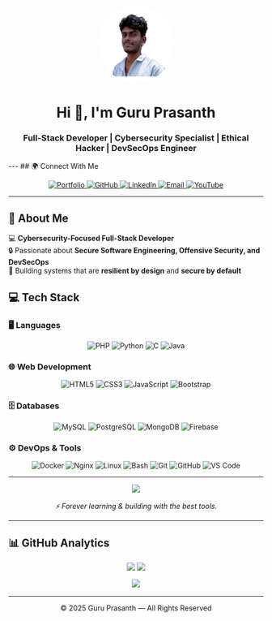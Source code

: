 <!-- ========================= HEADER ========================= -->

<!-- Profile Picture -->
<p align="center">
  <img src="https://github.com/Guruprasanth-M/Guruprasanth-M/blob/main/logo.png" alt="Guru Prasanth" width="150" style="border-radius: 50%">
</p>

<!-- Main Heading -->
<h1 align="center">Hi 👋, I'm Guru Prasanth</h1>
<h3 align="center">Full-Stack Developer | Cybersecurity Specialist | Ethical Hacker | DevSecOps Engineer</h3>
---
<!-- ========================= CONTACT ========================= -->
## 🌍 Connect With Me  

<p align="center">
  <a href="https://guruprasanth.selfmade.one/" target="_blank">
    <img src="https://img.shields.io/badge/🌐 Portfolio-2ea44f?style=for-the-badge&logo=firefox-browser&logoColor=white" alt="Portfolio" />
  </a>
  <a href="https://github.com/Guruprasanth-M" target="_blank">
    <img src="https://img.shields.io/badge/⚡ GitHub-181717?style=for-the-badge&logo=github&logoColor=white" alt="GitHub" />
  </a>
  <a href="https://www.linkedin.com/in/guruprasanth-m-a41a02362/" target="_blank">
    <img src="https://img.shields.io/badge/💼 LinkedIn-0A66C2?style=for-the-badge&logo=linkedin&logoColor=white" alt="LinkedIn" />
  </a>
  <a href="mailto:guruprasanthm2@gmail.com" target="_blank">
    <img src="https://img.shields.io/badge/✉️ Email-EA4335?style=for-the-badge&logo=gmail&logoColor=white" alt="Email" />
  </a>
  <a href="https://www.youtube.com/watch?v=iM5yzT7en6I&t=11601s" target="_blank">
    <img src="https://img.shields.io/badge/-YouTube-FF0000?style=for-the-badge&logo=youtube&logoColor=white" alt="YouTube" />
  </a>
</p>


---
## 🚀 About Me  

💻 **Cybersecurity-Focused Full-Stack Developer**  
🔒 Passionate about **Secure Software Engineering, Offensive Security, and DevSecOps**  
🎯 Building systems that are **resilient by design** and **secure by default**  

<!-- ========================= TECH STACK ========================= -->
## 💻 Tech Stack

### 🖥 Languages
<p align="center">
  <img src="https://skillicons.dev/icons?i=php" height="48" title="PHP">
  <img src="https://skillicons.dev/icons?i=python" height="48" title="Python">
  <img src="https://skillicons.dev/icons?i=c" height="48" title="C">
  <img src="https://skillicons.dev/icons?i=java" height="48" title="Java">
</p>

### 🌐 Web Development
<p align="center">
  <img src="https://skillicons.dev/icons?i=html" height="48" title="HTML5">
  <img src="https://skillicons.dev/icons?i=css" height="48" title="CSS3">
  <img src="https://skillicons.dev/icons?i=js" height="48" title="JavaScript">
  <img src="https://skillicons.dev/icons?i=bootstrap" height="48" title="Bootstrap">
</p>

### 🗄 Databases
<p align="center">
  <img src="https://skillicons.dev/icons?i=mysql" height="48" title="MySQL">
  <img src="https://skillicons.dev/icons?i=postgresql" height="48" title="PostgreSQL">
  <img src="https://skillicons.dev/icons?i=mongodb" height="48" title="MongoDB">
  <img src="https://skillicons.dev/icons?i=firebase" height="48" title="Firebase">
</p>

### ⚙ DevOps & Tools
<p align="center">
  <img src="https://skillicons.dev/icons?i=docker" height="48" title="Docker">
  <img src="https://skillicons.dev/icons?i=nginx" height="48" title="Nginx">
  <img src="https://skillicons.dev/icons?i=linux" height="48" title="Linux">
  <img src="https://skillicons.dev/icons?i=bash" height="48" title="Bash">
  <img src="https://skillicons.dev/icons?i=git" height="48" title="Git">
  <img src="https://skillicons.dev/icons?i=github" height="48" title="GitHub">
  <img src="https://skillicons.dev/icons?i=vscode" height="48" title="VS Code">
</p>

---

<p align="center">
  <img src="https://media.giphy.com/media/Ll22OhMLAlVDb8UQWe/giphy.gif" width="100">
</p>
<p align="center">
  <i>⚡ Forever learning & building with the best tools.</i>
</p>

---
<!-- ========================= GITHUB STATS ========================= -->
## 📊 GitHub Analytics 
<p align="center">
  <!-- Stats -->
  <img src="https://github-readme-stats.vercel.app/api?username=Guruprasanth-M&show_icons=true&count_private=true&hide_border=true&theme=tokyonight&bg_color=0d1117" height="180">
  <!-- Languages -->
  <img src="https://github-readme-stats.vercel.app/api/top-langs/?username=Guruprasanth-M&layout=compact&langs_count=8&hide_border=true&theme=tokyonight&bg_color=0d1117" height="180">
</p>
<!-- Streak -->
<p align="center">
  <img src="https://github-readme-streak-stats.herokuapp.com?user=Guruprasanth-M&theme=tokyonight&hide_border=true&background=0d1117" height="180">
</p>



---

<!-- ========================= FOOTER QUOTE ========================= -->

<p align="center">© 2025 Guru Prasanth — All Rights Reserved</p>
